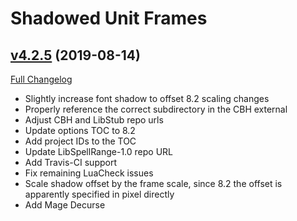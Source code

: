 # Shadowed Unit Frames

## [v4.2.5](https://github.com/Nevcairiel/ShadowedUnitFrames/tree/v4.2.5) (2019-08-14)
[Full Changelog](https://github.com/Nevcairiel/ShadowedUnitFrames/compare/v4.2.4...v4.2.5)

- Slightly increase font shadow to offset 8.2 scaling changes  
- Properly reference the correct subdirectory in the CBH external  
- Adjust CBH and LibStub repo urls  
- Update options TOC to 8.2  
- Add project IDs to the TOC  
- Update LibSpellRange-1.0 repo URL  
- Add Travis-CI support  
- Fix remaining  LuaCheck issues  
- Scale shadow offset by the frame scale, since 8.2 the offset is apparently specified in pixel directly  
- Add Mage Decurse  
